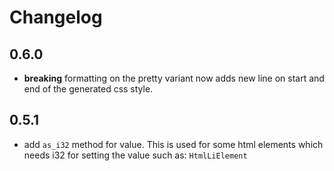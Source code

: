 # Changelog

## 0.6.0
- **breaking** formatting on the pretty variant now adds new line on start and end of the generated css style.

## 0.5.1
- add `as_i32` method for value. This is used for some html elements which needs i32 for setting the value such as: `HtmlLiElement`
